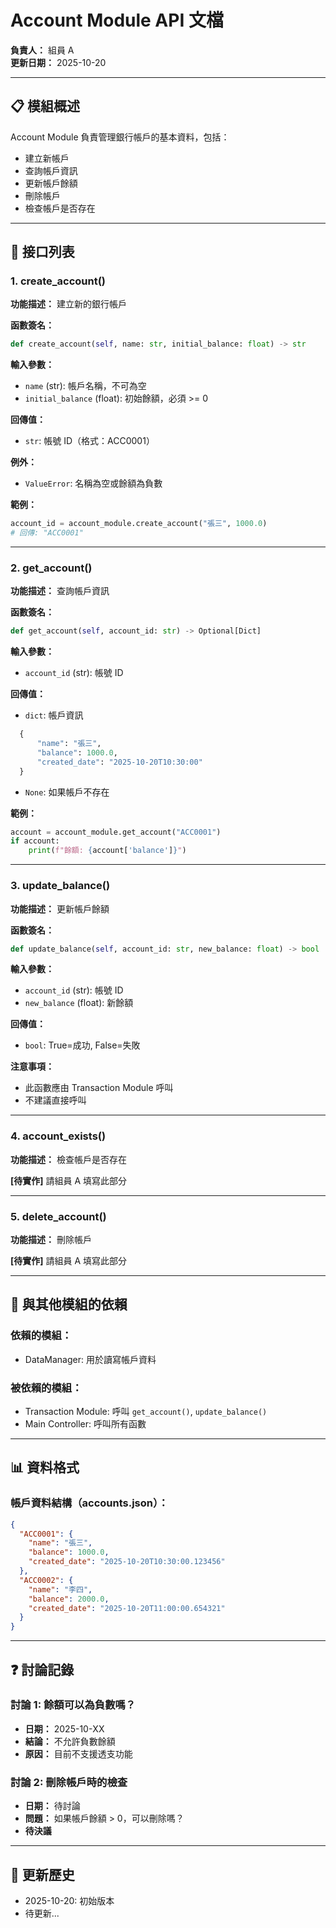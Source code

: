# Account Module API 文檔

**負責人：** 組員 A  
**更新日期：** 2025-10-20

---

## 📋 模組概述

Account Module 負責管理銀行帳戶的基本資料，包括：
- 建立新帳戶
- 查詢帳戶資訊
- 更新帳戶餘額
- 刪除帳戶
- 檢查帳戶是否存在

---

## 📝 接口列表

### 1. create_account()

**功能描述：** 建立新的銀行帳戶

**函數簽名：**
```python
def create_account(self, name: str, initial_balance: float) -> str
```

**輸入參數：**
- `name` (str): 帳戶名稱，不可為空
- `initial_balance` (float): 初始餘額，必須 >= 0

**回傳值：**
- `str`: 帳號 ID（格式：ACC0001）

**例外：**
- `ValueError`: 名稱為空或餘額為負數

**範例：**
```python
account_id = account_module.create_account("張三", 1000.0)
# 回傳: "ACC0001"
```

---

### 2. get_account()

**功能描述：** 查詢帳戶資訊

**函數簽名：**
```python
def get_account(self, account_id: str) -> Optional[Dict]
```

**輸入參數：**
- `account_id` (str): 帳號 ID

**回傳值：**
- `dict`: 帳戶資訊
```python
  {
      "name": "張三",
      "balance": 1000.0,
      "created_date": "2025-10-20T10:30:00"
  }
```
- `None`: 如果帳戶不存在

**範例：**
```python
account = account_module.get_account("ACC0001")
if account:
    print(f"餘額: {account['balance']}")
```

---

### 3. update_balance()

**功能描述：** 更新帳戶餘額

**函數簽名：**
```python
def update_balance(self, account_id: str, new_balance: float) -> bool
```

**輸入參數：**
- `account_id` (str): 帳號 ID
- `new_balance` (float): 新餘額

**回傳值：**
- `bool`: True=成功, False=失敗

**注意事項：**
- 此函數應由 Transaction Module 呼叫
- 不建議直接呼叫

---

### 4. account_exists()

**功能描述：** 檢查帳戶是否存在

**[待實作]** 請組員 A 填寫此部分

---

### 5. delete_account()

**功能描述：** 刪除帳戶

**[待實作]** 請組員 A 填寫此部分

---

## 🤝 與其他模組的依賴

### 依賴的模組：
- DataManager: 用於讀寫帳戶資料

### 被依賴的模組：
- Transaction Module: 呼叫 `get_account()`, `update_balance()`
- Main Controller: 呼叫所有函數

---

## 📊 資料格式

### 帳戶資料結構（accounts.json）：
```json
{
  "ACC0001": {
    "name": "張三",
    "balance": 1000.0,
    "created_date": "2025-10-20T10:30:00.123456"
  },
  "ACC0002": {
    "name": "李四",
    "balance": 2000.0,
    "created_date": "2025-10-20T11:00:00.654321"
  }
}
```

---

## ❓ 討論記錄

### 討論 1: 餘額可以為負數嗎？
- **日期：** 2025-10-XX
- **結論：** 不允許負數餘額
- **原因：** 目前不支援透支功能

### 討論 2: 刪除帳戶時的檢查
- **日期：** 待討論
- **問題：** 如果帳戶餘額 > 0，可以刪除嗎？
- **待決議**

---

## 📝 更新歷史

- 2025-10-20: 初始版本
- 待更新...